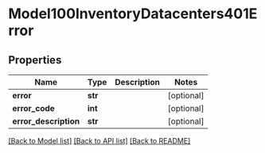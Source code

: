 # Model100InventoryDatacenters401Error

## Properties
Name | Type | Description | Notes
------------ | ------------- | ------------- | -------------
**error** | **str** |  | [optional] 
**error_code** | **int** |  | [optional] 
**error_description** | **str** |  | [optional] 

[[Back to Model list]](../README.md#documentation-for-models) [[Back to API list]](../README.md#documentation-for-api-endpoints) [[Back to README]](../README.md)


